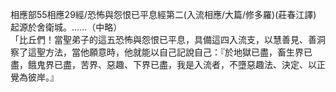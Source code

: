 相應部55相應29經/恐怖與怨恨已平息經第二(入流相應/大篇/修多羅)(莊春江譯)  
起源於舍衛城。……（中略）  
「比丘們！當聖弟子的這五恐怖與怨恨已平息，具備這四入流支，以慧善見、善洞察了這聖方法，當他願意時，他就能以自己記說自己：『於地獄已盡，畜生界已盡，餓鬼界已盡，苦界、惡趣、下界已盡，我是入流者，不墮惡趣法、決定、以正覺為彼岸。』  
  
  
